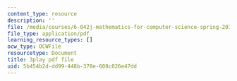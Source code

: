 ```yaml
---
content_type: resource
description: ''
file: /media/courses/6-042j-mathematics-for-computer-science-spring-2015/5b454b2ddd99448b378e608c026e47dd_BH4qlkYCLW0.pdf
file_type: application/pdf
learning_resource_types: []
ocw_type: OCWFile
resourcetype: Document
title: 3play pdf file
uid: 5b454b2d-dd99-448b-378e-608c026e47dd
---
```

